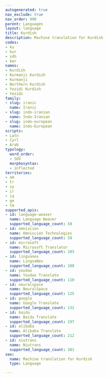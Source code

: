 ```yaml
---
autogenerated: true
nav_exclude: true
nav_order: 990
parent: Languages
layout: language
title: Kurdish
description: Machine translation for Kurdish
codes:
- ku
- kur
- sdh
- kmr
names:
- Kurdish
- Kurmanji Kurdish
- Kurmanji
- Northern Kurdish
- Yezidi Kurdish
- Yezidi
family:
- slug: iranic
  name: Iranic
- slug: indo-iranian
  name: Indo-Iranian
- slug: indo-european
  name: Indo-European
scripts:
- Latn
- Cyrl
- Arab
typology:
  word_order:
  - SOV
  morphosyntax:
  - inflected
territories:
- am
- tr
- sy
- ir
- iq
- ge
- tm
supported_apis:
- id: language-weaver
  name: Language Weaver
  supported_language_count: 58
- id: omniscien
  name: Omniscien Technologies
  supported_language_count: 58
- id: microsoft
  name: Microsoft Translator
  supported_language_count: 103
- id: lingvanex
  name: LingvaNex
  supported_language_count: 108
- id: youdao
  name: Youdao Translate
  supported_language_count: 110
- id: neuralspace
  name: NeuralSpace
  supported_language_count: 125
- id: google
  name: Google Translate
  supported_language_count: 132
- id: baidu
  name: Baidu Translate
  supported_language_count: 197
- id: alibaba
  name: Alibaba Translate
  supported_language_count: 212
- id: niutrans
  name: Niutrans
  supported_language_count: 381
seo:
  name: Machine translation for Kurdish
  type: Language

---
```


